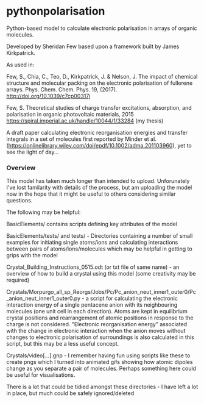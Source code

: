 # pythonpolarisation

Python-based model to calculate electronic polarisation in arrays of organic molecules. 

Developed by Sheridan Few based upon a framework built by James Kirkpatrick.

As used in:

 Few, S., Chia, C., Teo, D., Kirkpatrick, J. & Nelson, J. The impact of chemical structure and molecular packing on the electronic polarisation of fullerene arrays. Phys. Chem. Chem. Phys. 19, (2017). http://doi.org/10.1039/c7cp00317j

 Few, S. Theoretical studies of charge transfer excitations, absorption, and polarisation in organic photovoltaic materials, 2015 https://spiral.imperial.ac.uk/handle/10044/1/33284 (my thesis)

 A draft paper calculating electronic reorganisation energies and transfer integrals in a set of molecules first reported by Minder et al. (https://onlinelibrary.wiley.com/doi/epdf/10.1002/adma.201103960), yet to see the light of day...

### Overview ###

This model has taken much longer than intended to upload. Unforunately I've lost familarity with details of the process, but am uploading the model now in the hope that it might be useful to others considering similar questions.

The following may be helpful:

BasicElements/ contains scripts defining key attributes of the model

BasicElements/tests/ and tests/ - Directories containing a number of small examples for initiating single atoms/ions and calculating interactions between pairs of atoms/ions/molecules which may be helpful in getting to grips with the model

Crystal_Building_Instructions_0515.odt (or txt file of same name) - an overview of how to build a crystal using this model (some creativity may be required)

Crystals/Morpurgo_all_sp_Reorgs/Jobs/Pc/Pc_anion_neut_inner1_outer0/Pc_anion_neut_inner1_outer0.py - a script for calculating the electronic interaction energy of a single pentacene anion with its neighbouring molecules (one unit cell in each direction). Atoms are kept in equilibrium crystal positions and rearrangement of atomic positions in response to the charge is not considered. "Electronic reorganisation energy" associated with the change in electronic interaction when the anion moves without changes to electronic polarisation of surroundings is also calculated in this script, but this may be a less useful concept. 

Crystals/video[...].gnp - I remember having fun using scripts like these to create pngs which I turned into animated gifs showing how atomic dipoles change as you separate a pair of molecules. Perhaps something here could be useful for visualisations.

There is a lot that could be tidied amongst these directories - I have left a lot in place, but much could be safely ignored/deleted